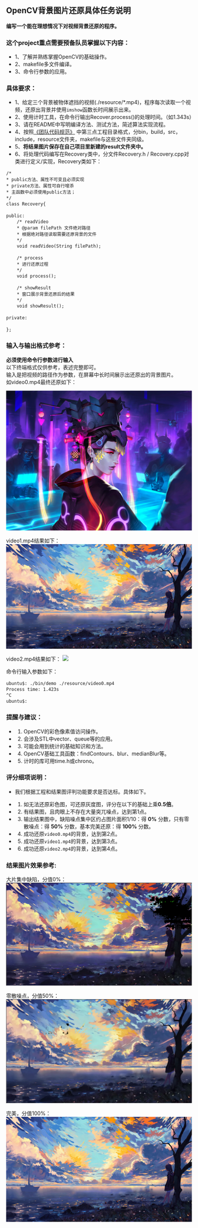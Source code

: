 ## OpenCV背景图片还原具体任务说明
**编写一个能在理想情况下对视频背景还原的程序。**

### 这个project重点需要预备队员掌握以下内容：

- 1、了解并熟练掌握OpenCV的基础操作。
- 2、makefile多文件编译。
- 3、命令行参数的应用。

### 具体要求： 

- 1、给定三个背景被物体遮挡的视频(./resource/*.mp4)，程序每次读取一个视频，还原出背景并使用`imshow`函数长时间展示出来。
- 2、使用计时工具，在命令行输出Recover.process()的处理时间。（如1.343s）
- 3、请在README中写明编译方法、测试方法，简述算法实现流程。
- 4、按照[《团队代码规范》](https://github.com/SYSU-AERO-SWIFT/tutorial_2019/blob/master/docs/team_code_style.md) 中第三点工程目录格式，分bin，build，src，include，resource文件夹，makefile与这些文件夹同级。
- 5、**将结果图片保存在自己项目里新建的result文件夹中。**
- 6、将处理代码编写在Recovery类中，分文件Recovery.h / Recovery.cpp对类进行定义/实现，Recovery类如下：

```
/*
* public方法、属性不可变且必须实现
* private方法、属性可自行增添
* 主函数中必须使用public方法；
*/
class Recovery{

public:
    /* readVideo
    * @param filePath 文件绝对路径
    * 根据绝对路径读取需要还原背景的文件
    */
    void readVideo(String filePath);

    /* process
    * 进行还原过程
    */
    void process();

    /* showResult
    * 窗口展示背景还原后的结果
    */
    void showResult();

private:

};
```


### 输入与输出格式参考：

**必须使用命令行参数进行输入**  
以下终端格式仅供参考，表述完整即可。  
输入是把视频的路径作为参数，在屏幕中长时间展示出还原出的背景图片。  
如video0.mp4最终还原如下：

![](result/res0.jpg)

video1.mp4结果如下：
![](result/res1.jpg)

video2.mp4结果如下：
![](result/res2.png)


命令行输入参数如下：

```
ubuntu$: ./bin/demo ./resource/video0.mp4
Process time: 1.423s
^C
ubuntu$:
```


### 提醒与建议：

- 1. OpenCV的彩色像素值访问操作。
- 2. 会涉及STL中vector、queue等的应用。
- 3. 可能会用到统计的基础知识和方法。
- 4. OpenCV基础工具函数：findContours、blur、medianBlur等。
- 5. 计时的库可用time.h或chrono。



### 评分细项说明：

- 我们根据工程和结果图评判功能要求是否达标。具体如下。

- 1. 如无法还原彩色图，可还原灰度图，评分在以下的基础上乘**0.5倍**。
- 2. 有结果图，且肉眼上不存在大量突兀噪点，达到第1点。  
- 3. 输出结果图中，缺陷噪点集中区约占图片面积1/10：得 **0%** 分数，只有零散噪点：得 **50%** 分数，基本完美还原：得 **100%** 分数。
- 4. 成功还原`video0.mp4`的背景，达到第2点。
- 5. 成功还原`video1.mp4`的背景，达到第3点。
- 6. 成功还原`video2.mp4`的背景，达到第4点。

### 结果图片效果参考:

大片集中缺陷，分值0%：
![](result/0%.png)

零散噪点，分值50%：
![](result/50%.png)

完美，分值100%：
![](result/res1.jpg)

